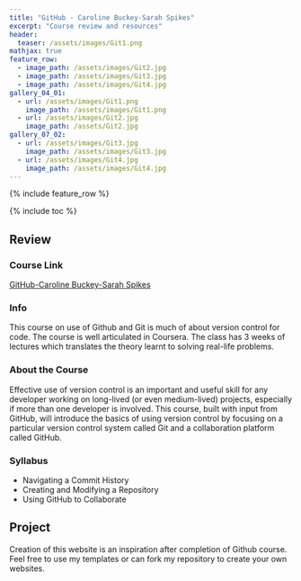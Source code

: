 ```yaml
---
title: "GitHub - Caroline Buckey-Sarah Spikes"
excerpt: "Course review and resources"
header:
  teaser: /assets/images/Git1.png
mathjax: true
feature_row:
  - image_path: /assets/images/Git2.jpg
  - image_path: /assets/images/Git3.jpg
  - image_path: /assets/images/Git4.jpg
gallery_04_01:
  - url: /assets/images/Git1.png
    image_path: /assets/images/Git1.png
  - url: /assets/images/Git2.jpg
    image_path: /assets/Git2.jpg
gallery_07_02:
  - url: /assets/images/Git3.jpg
    image_path: /assets/images/Git3.jpg
  - url: /assets/images/Git4.jpg
    image_path: /assets/images/Git4.jpg
---
```


{% include feature_row %}

{% include toc %}

## Review

### Course Link
<a href="https://www.udacity.com/course/how-to-use-git-and-github--ud775">GitHub-Caroline Buckey-Sarah Spikes </a>

### Info

This course on use of Github and Git is much of about version control for code. The course is well articulated in Coursera. The class has 3 weeks of lectures which translates the theory learnt to solving real-life problems.

### About the Course 
Effective use of version control is an important and useful skill for any developer working on long-lived (or even medium-lived) projects, especially if more than one developer is involved. This course, built with input from GitHub, will introduce the basics of using version control by focusing on a particular version control system called Git and a collaboration platform called GitHub.

### Syllabus

<ul>
<li>Navigating a Commit History</li>
<li>Creating and Modifying a Repository</li>
<li>Using GitHub to Collaborate</li>
</ul>

## Project

Creation of this website is an inspiration after completion of Github course. Feel free to use my templates or can fork my repository to create your own websites.

